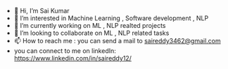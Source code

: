 - 👋 Hi, I’m Sai Kumar 
- 👀 I’m interested in Machine Learning , Software development  , NLP
- 🌱 I’m currently working on ML , NLP realted projects
- 💞️ I’m looking to collaborate on ML , NLP related tasks 
- 📫 How to reach me : you can send a mail to saireddy3462@gmail.com 
- you can connect to me on linkedIn: https://www.linkedin.com/in/saireddy12/

